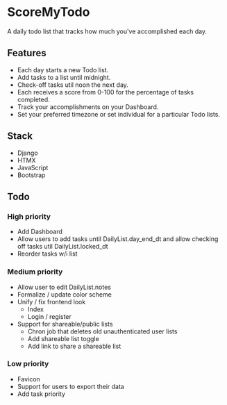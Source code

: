 # ScoreMyTodo

A daily todo list that tracks how much you've accomplished each day. 

## Features
* Each day starts a new Todo list.
* Add tasks to a list until midnight. 
* Check-off tasks util noon the next day.
* Each receives a score from 0-100 for the percentage of tasks completed.
* Track your accomplishments on your Dashboard. 
* Set your preferred timezone or set individual for a particular Todo lists. 

## Stack
* Django
* HTMX
* JavaScript
* Bootstrap

## Todo
### High priority
* Add Dashboard
* Allow users to add tasks until DailyList.day_end_dt and allow checking off tasks util DailyList.locked_dt
* Reorder tasks w/i list

### Medium priority
* Allow user to edit DailyList.notes
* Formalize / update color scheme
* Unify / fix frontend look
  * Index
  * Login / register
* Support for shareable/public lists
  * Chron job that deletes old unauthenticated user lists
  * Add shareable list toggle
  * Add link to share a shareable list

### Low priority 
* Favicon
* Support for users to export their data
* Add task priority
